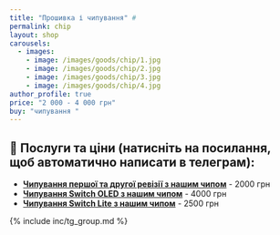 ```yaml
---
title: "Прошивка і чипування" #
permalink: chip
layout: shop
carousels:
  - images: 
    - image: /images/goods/chip/1.jpg
    - image: /images/goods/chip/2.jpg
    - image: /images/goods/chip/3.jpg
    - image: /images/goods/chip/4.jpg
author_profile: true
price: "2 000 - 4 000 грн"
buy: "чипування "
---
```


 
## 🔧 Послуги та ціни (натисніть на посилання, щоб автоматично написати в телеграм): 
 * **<a href="http://t.me/xhrxhrxhr?text=Вітаю, я з приводу чипування звичайного Nintendo Switch" target="_blank">Чипування першої та другої ревізії з нашим чипом</a>** - 2000 грн 
 * **<a href="http://t.me/xhrxhrxhr?text=Вітаю, я з приводу чипування Switch OLED" target="_blank">Чипування Switch OLED з нашим чипом</a>** - 4000 грн 
 * **<a href="http://t.me/xhrxhrxhr?text=Вітаю, я з приводу чипування Switch Lite" target="_blank">Чипування Switch Lite з нашим чипом</a>** - 2500 грн 

{% include inc/tg_group.md %}